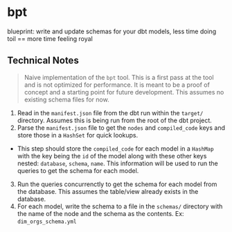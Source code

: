 # bpt
blueprint: write and update schemas for your dbt models, less time doing toil == more time feeling royal

## Technical Notes

> Naive implementation of the `bpt` tool. This is a first pass at the tool and is not optimized for performance. It is meant to be a proof of concept and a starting point for future development. This assumes no existing schema files for now.

1. Read in the `manifest.json` file from the dbt run within the `target/` directory. Assumes this is being run from the root of the dbt project.
2. Parse the `manifest.json` file to get the `nodes` and `compiled_code` keys and store those in a `HashSet` for quick lookups.
- This step should store the `compiled_code` for each model in a `HashMap` with the key being the `id` of the model along with these other keys nested: `database`, `schema`, `name`. This information will be used to run the queries to get the schema for each model.
3. Run the queries concurrenctly to get the schema for each model from the database. This assumes the table/view already exists in the database. 
4. For each model, write the schema to a file in the `schemas/` directory with the name of the node and the schema as the contents. Ex: `dim_orgs_schema.yml`

